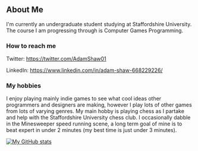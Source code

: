 ## About Me

I'm currently an undergraduate student studying at Staffordshire University. The course I am progressing through is Computer Games Programming.

### How to reach me

Twitter: https://twitter.com/AdamShaw01
 
LinkedIn: https://www.linkedin.com/in/adam-shaw-668229226/

### My hobbies
I enjoy playing mainly indie games to see what cool ideas other programmers and designers are making, however I play lots of other games from lots of varying genres. My main hobby is playing chess as I partake and help with the Staffordshire University chess club. I occasionally dabble in the Minesweeper speed running scene, a long term goal of mine is to beat expert in under 2 minutes (my best time is just under 3 minutes).

[![My GitHub stats](https://github-readme-stats.vercel.app/api?username=AdamShaw01)](https://github.com/anuraghazra/github-readme-stats)
